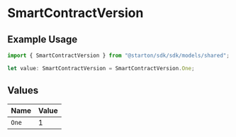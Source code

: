 # SmartContractVersion

## Example Usage

```typescript
import { SmartContractVersion } from "@starton/sdk/sdk/models/shared";

let value: SmartContractVersion = SmartContractVersion.One;
```

## Values

| Name  | Value |
| ----- | ----- |
| `One` | 1     |